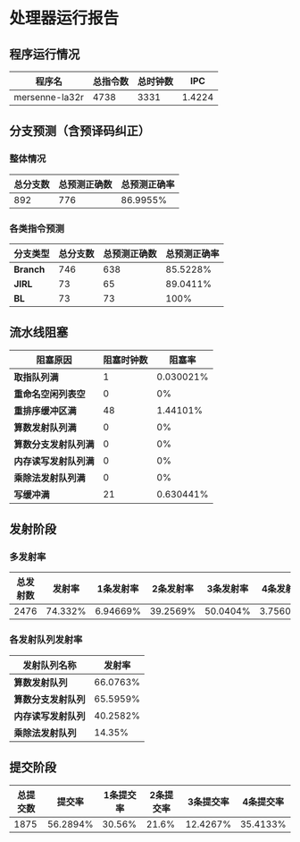 # 处理器运行报告
## 程序运行情况
|程序名|总指令数|总时钟数|IPC|
|---|---|---|---|
|mersenne-la32r|4738|3331|1.4224|

## 分支预测（含预译码纠正）
### 整体情况
|总分支数|总预测正确数|总预测正确率|
|---|---|---|
|892|776|86.9955%|

### 各类指令预测
|分支类型|总分支数|总预测正确数|总预测正确率|
|---|---|---|---|
|**Branch**| 746 | 638 | 85.5228%|
|**JIRL**| 73 | 65 | 89.0411%|
|**BL**| 73 | 73 | 100%|

## 流水线阻塞
|阻塞原因|阻塞时钟数|阻塞率|
|---|---|---|
|**取指队列满**| 1 | 0.030021%|
|**重命名空闲列表空**|0 | 0%|
|**重排序缓冲区满**|48 | 1.44101%|
|**算数发射队列满**|0 | 0%|
|**算数分支发射队列满**|0 | 0%|
|**内存读写发射队列满**|0 | 0%|
|**乘除法发射队列满**|0 | 0%|
|**写缓冲满**|21 | 0.630441%|

## 发射阶段
### 多发射率
|总发射数|发射率|1条发射率|2条发射率|3条发射率|4条发射率|
|---|---|---|---|---|---|
|2476|74.332%|6.94669%|39.2569%|50.0404%|3.75606%|

### 各发射队列发射率
|发射队列名称|发射率|
|---|---|
|**算数发射队列**|66.0763%|
|**算数分支发射队列**|65.5959%|
|**内存读写发射队列**|40.2582%|
|**乘除法发射队列**|14.35%|

## 提交阶段
|总提交数|提交率|1条提交率|2条提交率|3条提交率|4条提交率|
|---|---|---|---|---|---|
|1875|56.2894%|30.56%|21.6%|12.4267%|35.4133%|
